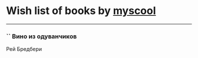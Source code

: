 # Wish list of books by [myscool](https://plus.google.com/u/0/101429613411254493072/)
---

### `` Вино из одуванчиков
Рей Бредбери

